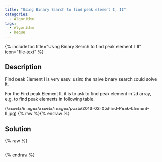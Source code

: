 ```yaml
---
title: "Using Binary Search to find peak element I, II"
categories:
  - Algorithm
tags:
  - Algorithm
  - Deque
---
```


{% include toc title="Using Binary Search to find peak element I, II" icon="file-text" %}

## Description

Find peak Element I is very easy, using the naive binary search could solve it. 

For the Find peak Element II, it is to ask to find peak element in 2d array, e.g, to find peak elements in following table.

(/assets/images/assets/images/posts/2018-02-05/Find-Peak-Element-II.jpg)
{% raw %}<img src="/assets/images/posts/2018-02-05/Find-Peak-Element-II.jpg" alt="">{% endraw %}

## Solution

{% raw %}
```liquid

```
{% endraw %}
